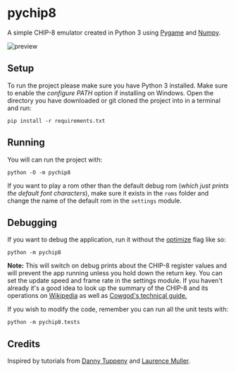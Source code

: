 # pychip8
A simple CHIP-8 emulator created in Python 3 using [Pygame](https://www.pygame.org/wiki/about) and [Numpy](http://www.numpy.org/).

![preview](https://media.giphy.com/media/5WfOGIAqptoooERlKQ/giphy.gif)

## Setup

To run the project please make sure you have Python 3 installed. Make sure to enable the _configure PATH_ option if installing on Windows. Open the directory you have downloaded or git cloned the project into in a terminal and run:

```
pip install -r requirements.txt
```

## Running

You will can run the project with:

```
python -O -m pychip8
```

If you want to play a rom other than the default debug rom (*which just prints the default font characters*), make sure it exists in the `roms` folder and change the name of the default rom in the `settings` module.

## Debugging
If you want to debug the application, run it without the [optimize](https://docs.python.org/3/using/cmdline.html#cmdoption-o) flag like so:

```
python -m pychip8

```

**Note:** This will switch on debug prints about the CHIP-8 register values and will prevent the app running
unless you hold down the return key. You can set the update speed and frame rate in the settings module.
If you haven't already it's a good idea to look up the summary of the CHIP-8 and its operations on [Wikipedia](https://en.wikipedia.org/wiki/CHIP-8) as well as [Cowgod's technical guide.](http://devernay.free.fr/hacks/chip8/C8TECH10.HTM)

If you wish to modify the code, remember you can run all the unit tests with:

```
python -m pychip8.tests
```

## Credits
Inspired by tutorials from [Danny Tuppeny](https://blog.dantup.com/2016/06/building-a-chip-8-interpreter-in-csharp/) and [Laurence Muller](http://www.multigesture.net/articles/how-to-write-an-emulator-chip-8-interpreter/).
